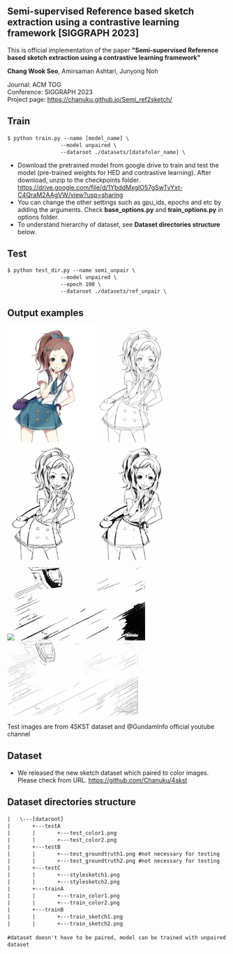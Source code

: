 ## Semi-supervised Reference based sketch extraction using a contrastive learning framework [SIGGRAPH 2023]


This is official implementation of the paper **"Semi-supervised Reference based sketch extraction using a contrastive learning framework"**

**Chang Wook Seo**, Amirsaman Ashtari, Junyong Noh


Journal: ACM TOG\
Conference: SIGGRAPH 2023\
Project page: https://chanuku.github.io/Semi_ref2sketch/



        
## Train
    $ python train.py --name [model_name] \
                     --model unpaired \
                     --dataroot ./datasets/[datafoler_name] \

* Download the pretrained model from google drive to train and test the model (pre-trained weights for HED and contrastive learning). After download, unzip to the checkpoints folder.
https://drive.google.com/file/d/1YbddMxgIO57gSwTvYxt-C4QraM2AAgVW/view?usp=sharing
* You can change the other settings such as gpu_ids, epochs and etc by adding the arguments. Check **base_options.py** and **train_options.py** in options folder. 
* To understand hierarchy of dataset, see **Dataset directories structure** below. 


## Test
    $ python test_dir.py --name semi_unpair \
                     --model unpaired \
                     --epoch 100 \
                     --dataroot ./datasets/ref_unpair \
## Output examples

<img src="datasets/ref_unpair/testA/sample1.png" width="200px"><img src="samples/sample1.png" width="200px"><img src="samples/sample2.png" width="200px"><img src="samples/sample3.png" width="200px">


<img src="samples/gundam_color.gif" width="300px"><img src="samples/gundam_ink.gif" width="300px"><img src="samples/gundam_thin.gif" width="300px">

Test images are from 4SKST dataset and @GundamInfo official youtube channel


## Dataset
* We released the new sketch dataset which paired to color images. Please check from URL.
https://github.com/Chanuku/4skst


## Dataset directories structure
    |   \---[dataroot]
    |       +---testA
    |       |       +---test_color1.png
    |       |       +---test_color2.png
    |       +---testB
    |       |       +---test_groundtruth1.png #not necessary for testing
    |       |       +---test_groundtruth2.png #not necessary for testing
    |       +---testC
    |       |       +---stylesketch1.png
    |       |       +---stylesketch2.png
    |       +---trainA
    |       |       +---train_color1.png
    |       |       +---train_color2.png
    |       +---trainB
    |       |       +---train_sketch1.png
    |       |       +---train_sketch2.png
    
    #dataset doesn't have to be paired, model can be trained with unpaired dataset
